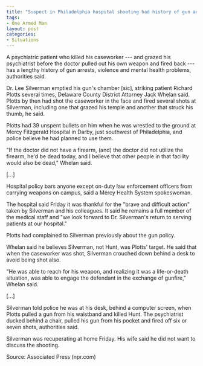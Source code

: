 ```yaml
---
title: "Suspect in Philadelphia hospital shooting had history of gun arrests"
tags:
- One Armed Man
layout: post
categories:
- Situations
---
```


A psychiatric patient who killed his caseworker --- and grazed his psychiatrist before the doctor pulled out his own weapon and fired back --- has a lengthy history of gun arrests, violence and mental health problems, authorities said.

Dr. Lee Silverman emptied his gun's chamber \[sic\], striking patient Richard Plotts several times, Delaware County District Attorney Jack Whelan said. Plotts by then had shot the caseworker in the face and fired several shots at Silverman, including one that grazed his temple and another that struck his thumb, he said.

Plotts had 39 unspent bullets on him when he was wrestled to the ground at Mercy Fitzgerald Hospital in Darby, just southwest of Philadelphia, and police believe he had planned to use them.

"If the doctor did not have a firearm, (and) the doctor did not utilize the firearm, he'd be dead today, and I believe that other people in that facility would also be dead," Whelan said.

\[...\]

Hospital policy bars anyone except on-duty law enforcement officers from carrying weapons on campus, said a Mercy Health System spokeswoman.

The hospital said Friday it was thankful for the "brave and difficult action" taken by Silverman and his colleagues. It said he remains a full member of the medical staff and "we look forward to Dr. Silverman's return to serving patients at our hospital."

Plotts had complained to Silverman previously about the gun policy.

Whelan said he believes Silverman, not Hunt, was Plotts' target. He said that when the caseworker was shot, Silverman crouched down behind a desk to avoid being shot also.

"He was able to reach for his weapon, and realizing it was a life-or-death situation, was able to engage the defendant in the exchange of gunfire," Whelan said.

\[...\]

Silverman told police he was at his desk, behind a computer screen, when Plotts pulled a gun from his waistband and killed Hunt. The psychiatrist ducked behind a chair, pulled his gun from his pocket and fired off six or seven shots, authorities said.

Silverman was recuperating at home Friday. His wife said he did not want to discuss the shooting.

Source: Associated Press (npr.com)